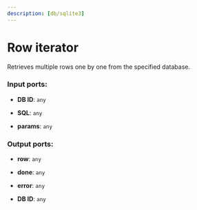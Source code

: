 ```yaml
---
description: [db/sqlite3]
---
```


# Row iterator

Retrieves multiple rows one by one from the specified database.

### Input ports:

* __DB ID__: `any`


* __SQL__: `any`


* __params__: `any`

### Output ports:

* __row__: `any`


* __done__: `any`


* __error__: `any`


* __DB ID__: `any`

